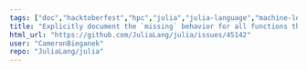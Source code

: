 ```yaml
---
tags: ["doc","hacktoberfest","hpc","julia","julia-language","machine-learning","numerical","programming-language","science","scientific"]
title: "Explicitly document the `missing` behavior for all functions that handle `missing` values"
html_url: "https://github.com/JuliaLang/julia/issues/45142"
user: "CameronBieganek"
repo: "JuliaLang/julia"
---
```


